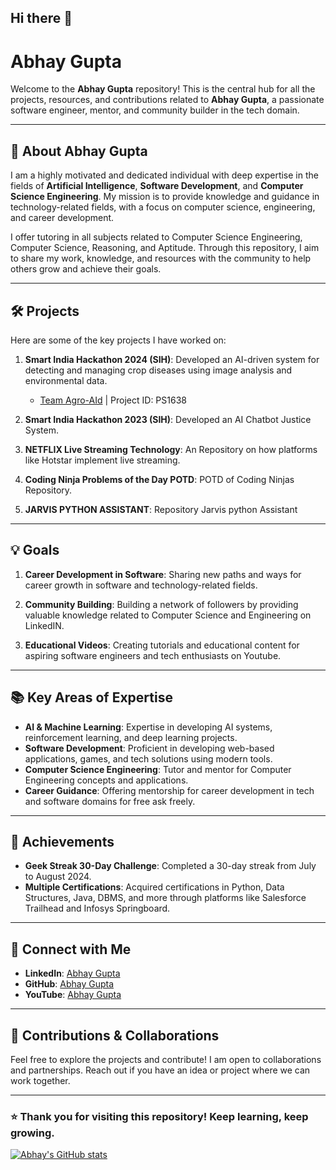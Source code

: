 ## Hi there 👋

# Abhay Gupta

Welcome to the **Abhay Gupta** repository! This is the central hub for all the projects, resources, and contributions related to **Abhay Gupta**, a passionate software engineer, mentor, and community builder in the tech domain.

---

## 📌 About Abhay Gupta

I am a highly motivated and dedicated individual with deep expertise in the fields of **Artificial Intelligence**, **Software Development**, and **Computer Science Engineering**. My mission is to provide knowledge and guidance in technology-related fields, with a focus on computer science, engineering, and career development.

I offer tutoring in all subjects related to Computer Science Engineering, Computer Science, Reasoning, and Aptitude. Through this repository, I aim to share my work, knowledge, and resources with the community to help others grow and achieve their goals.

---

## 🛠️ Projects

Here are some of the key projects I have worked on:

1. **Smart India Hackathon 2024 (SIH)**: Developed an AI-driven system for detecting and managing crop diseases using image analysis and environmental data.  
   - [Team Agro-AId](#) | Project ID: PS1638

2. **Smart India Hackathon 2023 (SIH)**: Developed an AI Chatbot Justice System.

3. **NETFLIX Live Streaming Technology**: An Repository on how platforms like Hotstar implement live streaming.

4. **Coding Ninja Problems of the Day POTD**: POTD of Coding Ninjas Repository.

5. **JARVIS PYTHON ASSISTANT**: Repository Jarvis python Assistant

---

## 💡 Goals

1. **Career Development in Software**: Sharing new paths and ways for career growth in software and technology-related fields.
   
2. **Community Building**: Building a network of followers by providing valuable knowledge related to Computer Science and Engineering on LinkedIN.
   
3. **Educational Videos**: Creating tutorials and educational content for aspiring software engineers and tech enthusiasts on Youtube.

---

## 📚 Key Areas of Expertise

- **AI & Machine Learning**: Expertise in developing AI systems, reinforcement learning, and deep learning projects.
- **Software Development**: Proficient in developing web-based applications, games, and tech solutions using modern tools.
- **Computer Science Engineering**: Tutor and mentor for Computer Engineering concepts and applications.
- **Career Guidance**: Offering mentorship for career development in tech and software domains for free ask freely.

---

## 🎯 Achievements

- **Geek Streak 30-Day Challenge**: Completed a 30-day streak from July to August 2024.
- **Multiple Certifications**: Acquired certifications in Python, Data Structures, Java, DBMS, and more through platforms like Salesforce Trailhead and Infosys Springboard.

---

## 🔗 Connect with Me

- **LinkedIn**: [Abhay Gupta](https://www.linkedin.com/in/abhay-gupta)
- **GitHub**: [Abhay Gupta](https://github.com/abhaygupta)
- **YouTube**: [Abhay Gupta](https://www.youtube.com/AbhayGupta)

---

## 🤝 Contributions & Collaborations

Feel free to explore the projects and contribute! I am open to collaborations and partnerships. Reach out if you have an idea or project where we can work together.

---

### ⭐ Thank you for visiting this repository! Keep learning, keep growing.
[![Abhay's GitHub stats](https://github-readme-stats.vercel.app/api?username=abs6187)](https://github.com/abs6187/github-readme-stats)
